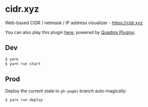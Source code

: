 # cidr.xyz

Web-based CIDR / netmask / IP address visualizer - https://cidr.xyz

You can also play this plugin [here](https://plugins.quadnix.com/launch?author=quadnix&id=express-example),
powered by [Quadnix Plugins](https://plugins.quadnix.com).

## Dev

```bash
$ yarn
$ yarn run start
```

## Prod

Deploy the current state to `gh-pages` branch auto-magically:

```bash
$ yarn run deploy
```
